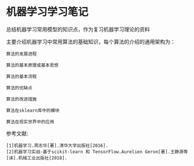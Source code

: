 # 机器学习学习笔记

总结机器学习常用模型的知识点，作为复习机器学习理论的资料

主要介绍机器学习中常用算法的基础知识，每个算法的介绍的通用架构为：

    算法的发展进程

    算法的基本原理或基本思想

    算法的基本流程

    算法的优缺点

    算法的改进措施

    算法在sklearn库中的模块

    算法在现实世界中的应用
    
参考文献:

    [1]机器学习.周志华[著].清华大学出版社[2016].
    [2]机器学习实战-基于scikit-learn 和 TensorFlow.Aurelien Geron[著].王静源等[译].机械工业出版社[2018].
